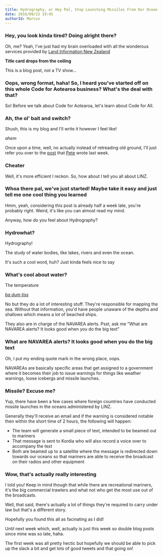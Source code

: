 ```yaml
---
title: Hydrography, or Hey Pal, Stop Launching Missiles From Our Ocean
date: 2016/09/22 19:45
authorId: Marcus
---
```


### Hey, you look kinda tired? Doing alright there?

Oh, me? Yeah, I've just had my brain overloaded with all the wonderous services provided by <a href="http://linz.govt.nz">Land Information New Zealand</a>

**__Title card drops from the ceiling__**

This is a blog post, not a TV show...

### Oops, wrong format, haha! So, I heard you've started off on this whole Code for Aotearoa business? What's the deal with that?

So! Before we talk about Code for Aotearoa, let's learn about Code for All.

### Ah, the ol' bait and switch?

Shush, this is my blog and I'll write it however I feel like!

*ahem*

Once upon a time, well, no actually instead of retreading old ground, I'll just refer you over to the [post](https://medium.com/code-for-aotearoa/why-code-for-aotearoa-a4c865ff7122#.vhjc5i5wp) that [Pete](http://twitter.com/peterjakey) wrote last week.

### Cheater

Well, it's more efficient I reckon. So, how about I tell you all about LINZ.

### Whoa there pal, we've just started! Maybe take it easy and just tell me one cool thing you learned

Hmm, yeah, considering this post is already half a week late, you're probably right. Weird, it's like you can almost read my mind.

Anyway, how do you feel about Hydrography?

### Hydrowhat?

Hydrography!

The study of water bodies, like lakes, rivers and even the ocean.

It's such a cool word, huh? Just kinda feels nice to say

### What's cool about water?

The temperature

[*ba dum tiss*](http://instantrimshot.com)

No but they do a lot of interesting stuff. They're responsible for mapping the sea. Without that information, you'd have people unaware of the depths and shallows which means a lot of beached ships.

They also are in charge of the NAVAREA alerts. Psst, ask me "What are NAVAREA alerts? It looks good when you do the big text"

### What are NAVAREA alerts? It looks good when you do the big text

Oh, I put my ending quote mark in the wrong place, oops.

NAVAREAs are basically specific areas that get assigned to a government where it becomes their job to issue warnings for things like weather warnings, loose icebergs and missile launches.

### Missile? Excuse me?

Yup, there have been a few cases where foreign countries have conducted missile launches in the oceans administered by LINZ.

Generally they'll receive an email and if the warning is considered notable then within the short time of 2 hours, the following will happen:
* The team will generate a small piece of text, intended to be beamed out to mariners
* That message is sent to Kordia who will also record a voice over to accompany the text
* Both are beamed up to a satellite where the message is redirected down towards our oceans so that mariners are able to receive the broadcast on their radios and other equipment

### Wow, that's actually really interesting

I told you! Keep in mind though that while there are recreational mariners, it's the big commercial trawlers and what not who get the most use out of the broadcasts.

Well, that said, there's actually a lot of things they're required to carry under law but that's a different story.

Hopefully you found this all as facinating as I did!

Until next week which, well, actually is just this week so double blog posts since mine was so late, haha.

The first week was all pretty hectic but hopefully we should be able to pick up the slack a bit and get lots of good tweets and that going on!
